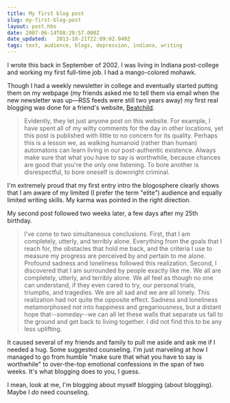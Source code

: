 ```yaml
---
title: My first blog post
slug: my-first-blog-post
layout: post.hbs
date: 2007-06-14T08:29:57.000Z
date_updated:   2013-10-21T22:09:02.949Z
tags: text, audience, blogs, depression, indiana, writing
---
```


I wrote this back in September of 2002. I was living in Indiana post-college and working my first full-time job. I had a mango-colored mohawk.<!--more-->

Though I had a weekly newsletter in college and eventually started putting them on my webpage (my friends asked me to tell them via email when the new newsletter was up&mdash;RSS feeds were still two years away) my first real blogging was done for a friend's website, <a href="http://beatchild.blogspot.com/" title="Beatchild">Beatchild</a>.

<blockquote>Evidently, they let just anyone post on this website. For example, I have spent all of my witty comments for the day in other locations, yet this post is published with little to no concern for its quality. Perhaps this is a lesson we, as walking humanoid (rather than human) automatons can learn living in our post-authentic existence. Always make sure that what you have to say is worthwhile, because chances are good that you're the only one listening. To bore another is disrespectful, to bore oneself is downright criminal.</blockquote>

I'm extremely proud that my first entry intro the blogosphere clearly shows that I am aware of my limited (I prefer the term "elite") audience and equally limited writing skills. My karma was pointed in the right direction.

My second post followed two weeks later, a few days after my 25th birthday.

<blockquote>I've come to two simultaneous conclusions. First, that I am completely, utterly, and terribly alone. Everything from the goals that I reach for, the obstacles that hold me back, and the criteria I use to measure my progress are perceived by and pertain to me alone. Profound sadness and loneliness followed this realization. Second, I discovered that I am surrounded by people exactly like me. We all are completely, utterly, and terribly alone. We all feel as though no one can understand, if they even cared to try, our personal trials, triumphs, and tragedies. We are all sad and we are all lonely. This realization had not quite the opposite effect. Sadness and loneliness metamorphosed not into happiness and gregariousness, but a distant hope that--someday--we can all let these walls that separate us fall to the ground and get back to living together. I did not find this to be any less uplifting.</blockquote>

It caused several of my friends and family to pull me aside and ask me if I needed a hug. Some suggested counseling. I'm just marveling at how I managed to go from humble "make sure that what you have to say is worthwhile" to over-the-top emotional confessions in the span of two weeks. It's what blogging does to you, I guess.

I mean, look at me, I'm blogging about myself blogging (about blogging). Maybe I <em>do</em> need counseling.
